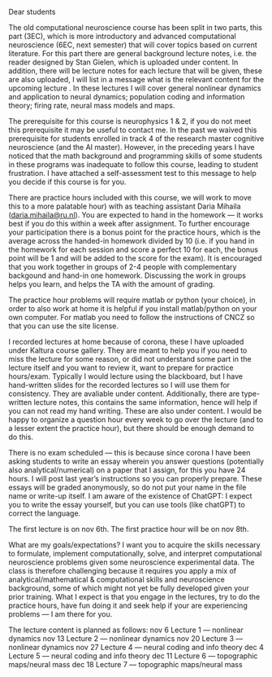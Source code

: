 Dear students 

The old computational neuroscience course has been split in two parts, this part (3EC),  which is more introductory and advanced computational neuroscience (6EC, next semester) that will cover topics based on current literature. For this part there are general background lecture notes,  i.e. the reader designed by Stan Gielen, which is uploaded under content. In addition, there will be lecture notes for each lecture that will be given, these are also uploaded, I will list in a message what is the relevant content for the upcoming lecture . In these lectures I will cover general nonlinear dynamics  and application to neural dynamics; population coding and information theory; firing rate, neural mass models and maps. 

The prerequisite for this course is neurophysics 1 & 2, if you do not meet this prerequisite  it may be useful to contact me.  In the past we waived this prerequisite for students enrolled in track 4 of the research master cognitive neuroscience (and the AI master). However, in the preceding years I have noticed that the math background and programming skills of some students in these programs was inadequate to follow this course, leading to student frustration. I have attached a self-assessment test to this message to help you decide if this course is for you.

There are practice hours included with this course, we will work to move this to a more palatable hour) with as teaching assistant Daria Mihaila (daria.mihaila@ru.nl). You are expected to hand in the homework — it works best if you do this within a week after assignment. To further encourage your  participation there is a bonus point for the practice hours, which is the average across the handed-in homework divided by 10 (i.e. if you hand in the homework for each session and score a perfect 10 for each, the bonus point will be 1 and will be added to the score for the exam). It is encouraged that you work together in groups of 2-4 people with complementary backgound and hand-in one homework.  Discussing the work in groups helps you learn, and helps the TA with the amount of grading.

The practice hour problems will require matlab or python (your choice), in order to also work at home it is helpful if you install matlab/python on your own computer. For matlab you need to follow the instructions of CNCZ so that you can use the site license.

I recorded lectures at home because of corona, these I have uploaded under Kaltura course gallery. They are meant to help you if you need to miss the lecture for some reason, or did not understand some part in the lecture itself and you want to review it, want to prepare for practice hours/exam. Typically I would lecture using the blackboard, but I have hand-written slides for the recorded lectures so I will use them for consistency. They are avaliable under content. Additionally, there are type-written lecture notes, this contains the same information, hence will help if you can not read my hand writing. These are also under content.  I would be happy to organize a question hour every week to go over the lecture (and to a lesser extent the practice hour), but there should be enough demand to do this. 

There is no exam scheduled — this is because since corona I have been asking students to write an essay wherein you answer questions (potentially also analytical/numerical) on a paper that I assign, for this you have 24 hours. I will post last year’s instructions so you can properly prepare. These  essays will be graded anonymously, so do not put your name in the file name or write-up itself. I am aware of the existence of ChatGPT: I expect you to write the essay yourself, but you can use tools (like chatGPT) to correct the language. 

The first lecture is on nov 6th. The first practice hour will be on nov 8th. 

What are my goals/expectations? I want you to acquire the skills necessary to formulate, implement computationally, solve, and interpret computational neuroscience problems given some neuroscience experimental data. The class is therefore challenging because it requires you apply a mix of analytical/mathematical & computational skills and neuroscience background, some of which might not yet be fully developed given your prior training. What I expect is that you engage in the lectures, try to do the practice hours, have fun doing it and seek help if your are experiencing problems — I am there for you.


The lecture content is planned as follows:
nov 6   Lecture 1 — nonlinear dynamics
nov 13 Lecture 2 — nonlinear dynamics
nov 20 Lecture 3 — nonlinear dynamics
nov 27 Lecture 4 — neural coding and info theory
dec 4   Lecture 5 — neural coding and info theory
dec 11 Lecture 6 — topographic maps/neural mass
dec 18 Lecture 7 — topographic maps/neural mass
